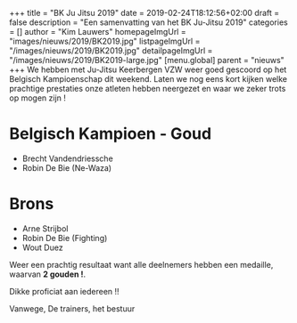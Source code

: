 +++
title = "BK Ju Jitsu 2019"
date = 2019-02-24T18:12:56+02:00
draft = false
description = "Een samenvatting van het BK Ju-Jitsu 2019"
categories = []
author = "Kim Lauwers"
homepageImgUrl = "images/nieuws/2019/BK2019.jpg"
listpageImgUrl = "/images/nieuws/2019/BK2019.jpg"
detailpageImgUrl = "/images/nieuws/2019/BK2019-large.jpg"
[menu.global]
    parent = "nieuws"
+++
We hebben met Ju-Jitsu Keerbergen VZW weer goed gescoord op het Belgisch Kampioenschap dit weekend. 
Laten we nog eens kort kijken welke prachtige prestaties onze atleten hebben neergezet en waar we zeker trots op mogen zijn !

# Belgisch Kampioen - Goud
* Brecht Vandendriessche
* Robin De Bie (Ne-Waza)

# Brons
* Arne Strijbol
* Robin De Bie (Fighting)
* Wout Duez

Weer een prachtig resultaat want alle deelnemers hebben een medaille, waarvan **2 gouden !**.

Dikke proficiat aan iedereen !!

Vanwege,
De trainers, het bestuur